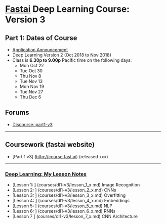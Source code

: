 # [Fastai](http://www.fast.ai) Deep Learning Course:  Version 3

## Part 1:  Dates of Course
- [Application Announcement](http://forums.fast.ai/t/fast-ai-live-the-new-version-of-the-international-fellowship/22825)
- Deep Learning Version 2 (Oct 2018 to Nov 2018)
- Class is **6.30p to 9.00p** Pacific time on the following days:
  - Mon Oct 22
  - Tue Oct 30
  - Thu Nov 8
  - Tue Nov 13
  - Mon Nov 19
  - Tue Nov 27
  - Thu Dec 6

## Forums
* [Discourse: part1-v3](http://forums.fast.ai/c/part1-v3)

---
## Coursework (fastai website)
* [Part 1 v3] (http://course.fast.ai)  (released xxx)

---

### [Deep Learning: My Lesson Notes](courses/dl1-v3/) 
* [Lesson 1: ] (courses/dl1-v3/lesson_1_x.md) Image Recognition
* [Lesson 2: ] (courses/dl1-v3/lesson_2_x.md) CNNs
* [Lesson 3: ] (courses/dl1-v3/lesson_3_x.md) Overfitting
* [Lesson 4: ] (courses/dl1-v3/lesson_4_x.md) Embeddings
* [Lesson 5: ] (courses/dl1-v3/lesson_5_x.md) NLP
* [Lesson 6: ] (courses/dl1-v3/lesson_6_x.md) RNNs
* [Lesson 7  ] (courses/dl1-v3/lesson_7_x.md) CNN Architecture



